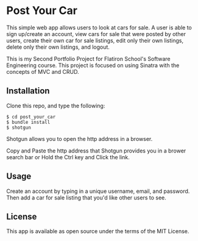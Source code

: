 # Post Your Car

This simple web app allows users to look at cars for sale.  A user is able to sign up/create an account, view cars for sale that were posted by other users, create their own car for sale listings, edit only their own listings, delete only their own listings, and logout.

This is my Second Portfolio Project for Flatiron School's Software Engineering course. This project is focused on using Sinatra with the concepts of MVC and CRUD. 

## Installation

Clone this repo, and type the following:

    $ cd post_your_car
    $ bundle install
    $ shotgun

Shotgun allows you to open the http address in a browser.

Copy and Paste the http address that Shotgun provides you in a brower search bar or Hold the Ctrl key and Click the link.

## Usage

Create an account by typing in a unique username, email, and password. Then add a car for sale listing that you'd like other users to see. 

## License

This app is available as open source under the terms of the MIT License.
